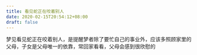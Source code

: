 ```yaml
---
title: 看见蛇正在咬着别人
date: 2020-02-15T20:54:12+08:00
draft: false
---
```


梦见看见蛇正在咬着别人，是提醒梦者除了要忙自己的事业外，应该多照顾家里的父母，子女是父母唯一的依靠，常回家看看，父母会感到很欣慰的